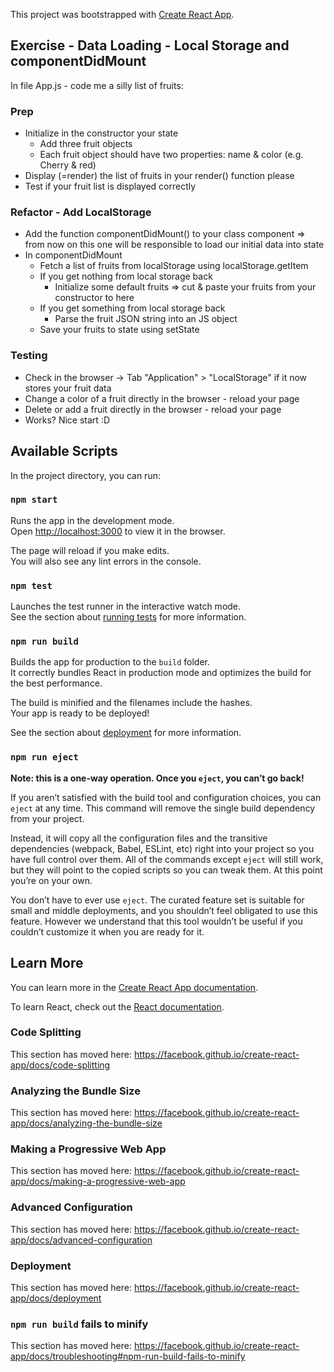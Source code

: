 This project was bootstrapped with [Create React App](https://github.com/facebook/create-react-app).

## Exercise - Data Loading - Local Storage and componentDidMount

In file App.js - code me a silly list of fruits:

### Prep

* Initialize in the constructor your state
  * Add three fruit objects
  * Each fruit object should have two properties: name & color (e.g. Cherry & red)
* Display (=render) the list of fruits in your render() function please
* Test if your fruit list is displayed correctly

### Refactor - Add LocalStorage

* Add the function componentDidMount() to your class component
  => from now on this one will be responsible to load our initial data into state
* In componentDidMount
  * Fetch a list of fruits from localStorage using localStorage.getItem
  * If you get nothing from local storage back
    * Initialize some default fruits
    => cut & paste your fruits from your constructor to here
  * If you get something from local storage back
    * Parse the fruit JSON string into an JS object
  * Save your fruits to state using setState

### Testing

* Check in the browser -> Tab "Application" > "LocalStorage" if it now stores your fruit data
* Change a color of a fruit directly in the browser - reload your page
* Delete or add a fruit directly in the browser - reload your page
* Works? Nice start :D


## Available Scripts

In the project directory, you can run:

### `npm start`

Runs the app in the development mode.<br />
Open [http://localhost:3000](http://localhost:3000) to view it in the browser.

The page will reload if you make edits.<br />
You will also see any lint errors in the console.

### `npm test`

Launches the test runner in the interactive watch mode.<br />
See the section about [running tests](https://facebook.github.io/create-react-app/docs/running-tests) for more information.

### `npm run build`

Builds the app for production to the `build` folder.<br />
It correctly bundles React in production mode and optimizes the build for the best performance.

The build is minified and the filenames include the hashes.<br />
Your app is ready to be deployed!

See the section about [deployment](https://facebook.github.io/create-react-app/docs/deployment) for more information.

### `npm run eject`

**Note: this is a one-way operation. Once you `eject`, you can’t go back!**

If you aren’t satisfied with the build tool and configuration choices, you can `eject` at any time. This command will remove the single build dependency from your project.

Instead, it will copy all the configuration files and the transitive dependencies (webpack, Babel, ESLint, etc) right into your project so you have full control over them. All of the commands except `eject` will still work, but they will point to the copied scripts so you can tweak them. At this point you’re on your own.

You don’t have to ever use `eject`. The curated feature set is suitable for small and middle deployments, and you shouldn’t feel obligated to use this feature. However we understand that this tool wouldn’t be useful if you couldn’t customize it when you are ready for it.

## Learn More

You can learn more in the [Create React App documentation](https://facebook.github.io/create-react-app/docs/getting-started).

To learn React, check out the [React documentation](https://reactjs.org/).

### Code Splitting

This section has moved here: https://facebook.github.io/create-react-app/docs/code-splitting

### Analyzing the Bundle Size

This section has moved here: https://facebook.github.io/create-react-app/docs/analyzing-the-bundle-size

### Making a Progressive Web App

This section has moved here: https://facebook.github.io/create-react-app/docs/making-a-progressive-web-app

### Advanced Configuration

This section has moved here: https://facebook.github.io/create-react-app/docs/advanced-configuration

### Deployment

This section has moved here: https://facebook.github.io/create-react-app/docs/deployment

### `npm run build` fails to minify

This section has moved here: https://facebook.github.io/create-react-app/docs/troubleshooting#npm-run-build-fails-to-minify
